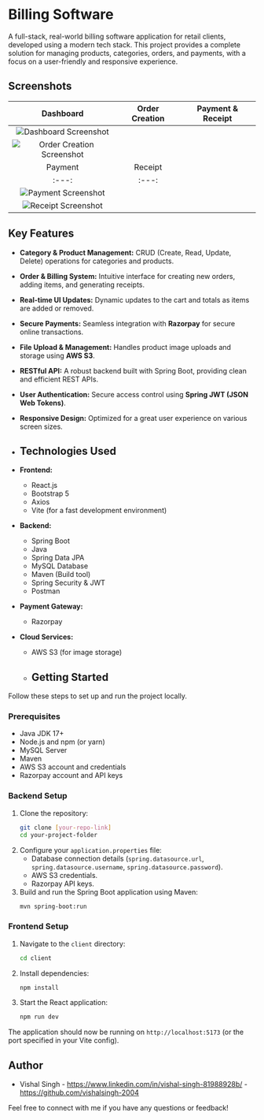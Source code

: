 # Billing Software

A full-stack, real-world billing software application for retail clients, developed using a modern tech stack. This project provides a complete 
solution for managing products, categories, orders, and payments, with a focus on a user-friendly and responsive experience.

## Screenshots

| Dashboard | Order Creation | Payment & Receipt |
| :---: | :---: | :---: |
| ![Dashboard Screenshot](https://github.com/user-attachments/assets/a676694c-cef2-4e5a-b8f8-4b3ef2a1c173) | 
![Order Creation Screenshot](https://github.com/user-attachments/assets/eb1cbf49-7342-459d-adb7-ed52d13abcdd) | 
| Payment | Receipt |
| :---: | :---: |
| ![Payment Screenshot](https://github.com/user-attachments/assets/68af7289-51f6-4eb3-a1d3-628fe61eca3b) | 
![Receipt Screenshot](https://github.com/user-attachments/assets/85ce4e6f-7873-4f02-ac4a-1d136d68c358) |


## Key Features

* **Category & Product Management:** CRUD (Create, Read, Update, Delete) operations for categories and products.
* **Order & Billing System:** Intuitive interface for creating new orders, adding items, and generating receipts.
* **Real-time UI Updates:** Dynamic updates to the cart and totals as items are added or removed.
* **Secure Payments:** Seamless integration with **Razorpay** for secure online transactions.
* **File Upload & Management:** Handles product image uploads and storage using **AWS S3**.
* **RESTful API:** A robust backend built with Spring Boot, providing clean and efficient REST APIs.
* **User Authentication:** Secure access control using **Spring JWT (JSON Web Tokens)**.
* **Responsive Design:** Optimized for a great user experience on various screen sizes.

* ## Technologies Used

* **Frontend:**
    * React.js
    * Bootstrap 5
    * Axios
    * Vite (for a fast development environment)

* **Backend:**
    * Spring Boot
    * Java
    * Spring Data JPA
    * MySQL Database
    * Maven (Build tool)
    * Spring Security & JWT
    * Postman

* **Payment Gateway:**
    * Razorpay

* **Cloud Services:**
    * AWS S3 (for image storage)
 
    * ## Getting Started

Follow these steps to set up and run the project locally.

### Prerequisites

* Java JDK 17+
* Node.js and npm (or yarn)
* MySQL Server
* Maven
* AWS S3 account and credentials
* Razorpay account and API keys

### Backend Setup

1.  Clone the repository:
    ```bash
    git clone [your-repo-link]
    cd your-project-folder
    ```
2.  Configure your `application.properties` file:
    * Database connection details (`spring.datasource.url`, `spring.datasource.username`, `spring.datasource.password`).
    * AWS S3 credentials.
    * Razorpay API keys.
3.  Build and run the Spring Boot application using Maven:
    ```bash
    mvn spring-boot:run
    ```

### Frontend Setup

1.  Navigate to the `client` directory:
    ```bash
    cd client
    ```
2.  Install dependencies:
    ```bash
    npm install
    ```
3.  Start the React application:
    ```bash
    npm run dev
    ```

The application should now be running on `http://localhost:5173` (or the port specified in your Vite config).

## Author

* Vishal Singh - https://www.linkedin.com/in/vishal-singh-81988928b/ - https://github.com/vishalsingh-2004

Feel free to connect with me if you have any questions or feedback!
